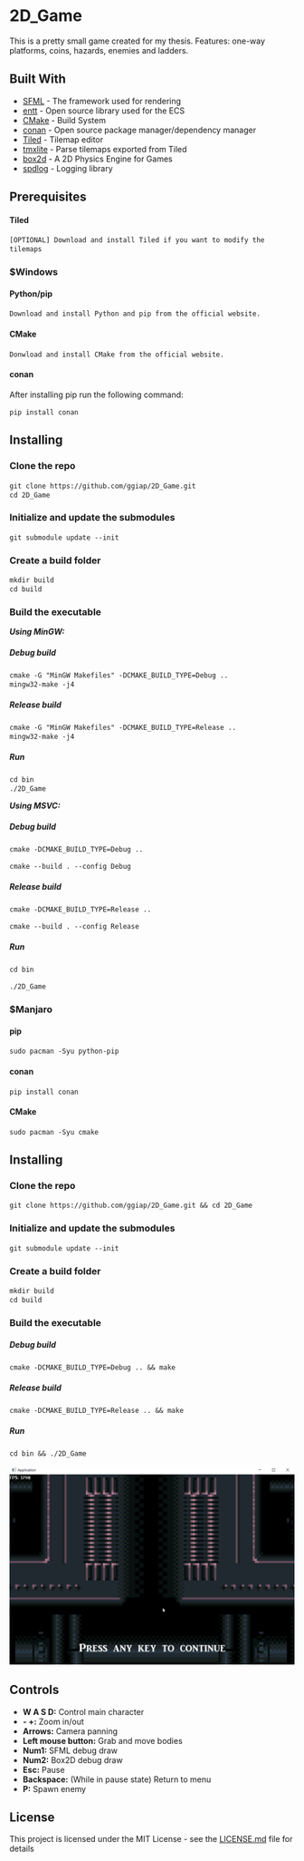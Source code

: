 # 2D_Game
This is a pretty small game created for my thesis. Features: one-way platforms, coins, hazards, enemies and ladders.

## Built With

* [SFML](https://www.sfml-dev.org/) - The framework used for rendering
* [entt](https://github.com/skypjack/entt) - Open source library used for the ECS
* [CMake](https://cmake.org/) - Build System
* [conan](https://conan.io/) - Open source package manager/dependency manager
* [Tiled](https://www.mapeditor.org/) - Tilemap editor
* [tmxlite](https://github.com/fallahn/tmxlite) - Parse tilemaps exported from Tiled
* [box2d](https://box2d.org/) - A 2D Physics Engine for Games
* [spdlog](https://github.com/gabime/spdlog) - Logging library

## Prerequisites

#### Tiled

```
[OPTIONAL] Download and install Tiled if you want to modify the tilemaps
```

### $Windows

#### Python/pip
```
Download and install Python and pip from the official website.
```

#### CMake
```
Donwload and install CMake from the official website.
```

#### conan
After installing pip run the following command:
```
pip install conan
```

## Installing

### Clone the repo
```
git clone https://github.com/ggiap/2D_Game.git
cd 2D_Game
```

### Initialize and update the submodules
```
git submodule update --init
```

### Create a build folder

```
mkdir build
cd build
```

### Build the executable

***Using MinGW:***
##### Debug build
```
cmake -G "MinGW Makefiles" -DCMAKE_BUILD_TYPE=Debug ..
mingw32-make -j4
```

##### Release build
```
cmake -G "MinGW Makefiles" -DCMAKE_BUILD_TYPE=Release ..
mingw32-make -j4
```

##### Run
```
cd bin
./2D_Game
```


***Using MSVC:***
##### Debug build
```
cmake -DCMAKE_BUILD_TYPE=Debug ..
```

```
cmake --build . --config Debug
```

##### Release build
```
cmake -DCMAKE_BUILD_TYPE=Release ..
```

```
cmake --build . --config Release
```

##### Run
```
cd bin
```

```
./2D_Game
```


### $Manjaro

#### pip
```
sudo pacman -Syu python-pip
```

#### conan
```
pip install conan
```

#### CMake
```
sudo pacman -Syu cmake
```

## Installing

### Clone the repo
```
git clone https://github.com/ggiap/2D_Game.git && cd 2D_Game
```

### Initialize and update the submodules
```
git submodule update --init
```

### Create a build folder

```
mkdir build
cd build
```

### Build the executable

##### Debug build
```
cmake -DCMAKE_BUILD_TYPE=Debug .. && make
```

##### Release build
```
cmake -DCMAKE_BUILD_TYPE=Release .. && make
```

##### Run
```
cd bin && ./2D_Game
```

![](Gif/2D_Game.gif)

## Controls

* **W A S D:** Control main character
* **- +:** Zoom in/out
* **Arrows:** Camera panning
* **Left mouse button:** Grab and move bodies
* **Num1:** SFML debug draw
* **Num2:** Box2D debug draw
* **Esc:** Pause
* **Backspace:** (While in pause state) Return to menu
* **P:** Spawn enemy

## License

This project is licensed under the MIT License - see the [LICENSE.md](https://github.com/ggiap/2D_Game/blob/master/LICENSE) file for details

